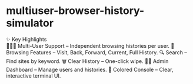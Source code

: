 # multiuser-browser-history-simulator
✨ Key Highlights  
🧑‍🤝‍🧑 Multi-User Support – Independent browsing histories per user.
🧭 Browsing Features – Visit, Back, Forward, Current, Full History. 
🔍 Search – Find sites by keyword.
🗑️ Clear History – One-click wipe. 
👨‍💼 Admin Dashboard – Manage users and histories. 
🎨 Colored Console – Clear, interactive terminal UI.
